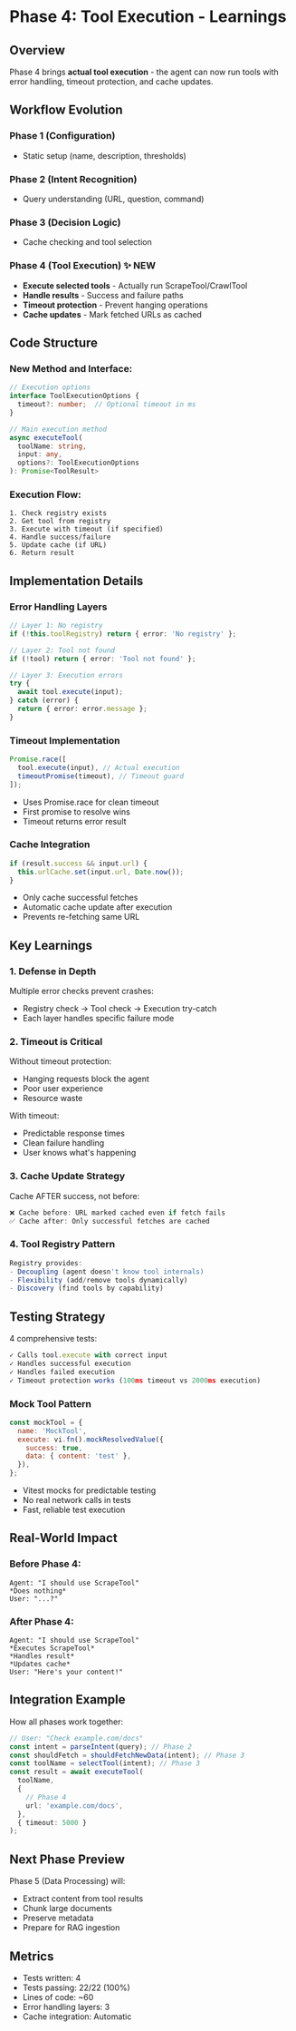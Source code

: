 # Phase 4: Tool Execution - Learnings

## Overview

Phase 4 brings **actual tool execution** - the agent can now run tools with error handling, timeout protection, and cache updates.

## Workflow Evolution

### Phase 1 (Configuration)

- Static setup (name, description, thresholds)

### Phase 2 (Intent Recognition)

- Query understanding (URL, question, command)

### Phase 3 (Decision Logic)

- Cache checking and tool selection

### Phase 4 (Tool Execution) ✨ NEW

- **Execute selected tools** - Actually run ScrapeTool/CrawlTool
- **Handle results** - Success and failure paths
- **Timeout protection** - Prevent hanging operations
- **Cache updates** - Mark fetched URLs as cached

## Code Structure

### New Method and Interface:

```typescript
// Execution options
interface ToolExecutionOptions {
  timeout?: number;  // Optional timeout in ms
}

// Main execution method
async executeTool(
  toolName: string,
  input: any,
  options?: ToolExecutionOptions
): Promise<ToolResult>
```

### Execution Flow:

```
1. Check registry exists
2. Get tool from registry
3. Execute with timeout (if specified)
4. Handle success/failure
5. Update cache (if URL)
6. Return result
```

## Implementation Details

### Error Handling Layers

```typescript
// Layer 1: No registry
if (!this.toolRegistry) return { error: 'No registry' };

// Layer 2: Tool not found
if (!tool) return { error: 'Tool not found' };

// Layer 3: Execution errors
try {
  await tool.execute(input);
} catch (error) {
  return { error: error.message };
}
```

### Timeout Implementation

```typescript
Promise.race([
  tool.execute(input), // Actual execution
  timeoutPromise(timeout), // Timeout guard
]);
```

- Uses Promise.race for clean timeout
- First promise to resolve wins
- Timeout returns error result

### Cache Integration

```typescript
if (result.success && input.url) {
  this.urlCache.set(input.url, Date.now());
}
```

- Only cache successful fetches
- Automatic cache update after execution
- Prevents re-fetching same URL

## Key Learnings

### 1. **Defense in Depth**

Multiple error checks prevent crashes:

- Registry check → Tool check → Execution try-catch
- Each layer handles specific failure mode

### 2. **Timeout is Critical**

Without timeout protection:

- Hanging requests block the agent
- Poor user experience
- Resource waste

With timeout:

- Predictable response times
- Clean failure handling
- User knows what's happening

### 3. **Cache Update Strategy**

Cache AFTER success, not before:

```javascript
❌ Cache before: URL marked cached even if fetch fails
✅ Cache after: Only successful fetches are cached
```

### 4. **Tool Registry Pattern**

```javascript
Registry provides:
- Decoupling (agent doesn't know tool internals)
- Flexibility (add/remove tools dynamically)
- Discovery (find tools by capability)
```

## Testing Strategy

4 comprehensive tests:

```javascript
✓ Calls tool.execute with correct input
✓ Handles successful execution
✓ Handles failed execution
✓ Timeout protection works (100ms timeout vs 2000ms execution)
```

### Mock Tool Pattern

```javascript
const mockTool = {
  name: 'MockTool',
  execute: vi.fn().mockResolvedValue({
    success: true,
    data: { content: 'test' },
  }),
};
```

- Vitest mocks for predictable testing
- No real network calls in tests
- Fast, reliable test execution

## Real-World Impact

### Before Phase 4:

```
Agent: "I should use ScrapeTool"
*Does nothing*
User: "...?"
```

### After Phase 4:

```
Agent: "I should use ScrapeTool"
*Executes ScrapeTool*
*Handles result*
*Updates cache*
User: "Here's your content!"
```

## Integration Example

How all phases work together:

```typescript
// User: "Check example.com/docs"
const intent = parseIntent(query); // Phase 2
const shouldFetch = shouldFetchNewData(intent); // Phase 3
const toolName = selectTool(intent); // Phase 3
const result = await executeTool(
  toolName,
  {
    // Phase 4
    url: 'example.com/docs',
  },
  { timeout: 5000 }
);
```

## Next Phase Preview

Phase 5 (Data Processing) will:

- Extract content from tool results
- Chunk large documents
- Preserve metadata
- Prepare for RAG ingestion

## Metrics

- Tests written: 4
- Tests passing: 22/22 (100%)
- Lines of code: ~60
- Error handling layers: 3
- Cache integration: Automatic
